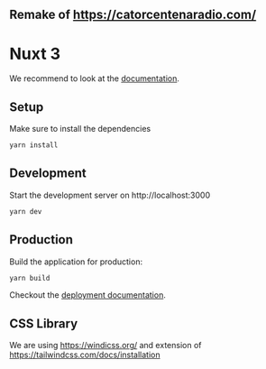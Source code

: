 ## Remake of https://catorcentenaradio.com/


# Nuxt 3

We recommend to look at the [documentation](https://v3.nuxtjs.org).

## Setup

Make sure to install the dependencies

```bash
yarn install
```

## Development

Start the development server on http://localhost:3000

```bash
yarn dev
```

## Production

Build the application for production:

```bash
yarn build
```

Checkout the [deployment documentation](https://v3.nuxtjs.org/docs/deployment).



## CSS Library

We are using https://windicss.org/ and extension of https://tailwindcss.com/docs/installation

